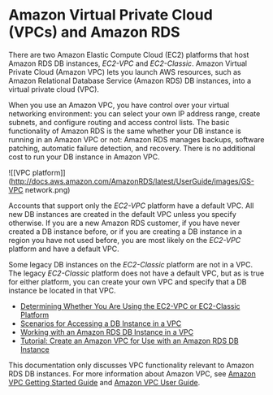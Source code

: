 # Amazon Virtual Private Cloud \(VPCs\) and Amazon RDS<a name="USER_VPC"></a>

There are two Amazon Elastic Compute Cloud \(EC2\) platforms that host Amazon RDS DB instances, *EC2\-VPC* and *EC2\-Classic*\. Amazon Virtual Private Cloud \(Amazon VPC\) lets you launch AWS resources, such as Amazon Relational Database Service \(Amazon RDS\) DB instances, into a virtual private cloud \(VPC\)\. 

When you use an Amazon VPC, you have control over your virtual networking environment: you can select your own IP address range, create subnets, and configure routing and access control lists\. The basic functionality of Amazon RDS is the same whether your DB instance is running in an Amazon VPC or not: Amazon RDS manages backups, software patching, automatic failure detection, and recovery\. There is no additional cost to run your DB instance in Amazon VPC\. 

![\[VPC platform\]](http://docs.aws.amazon.com/AmazonRDS/latest/UserGuide/images/GS-VPC network.png)

Accounts that support only the *EC2\-VPC* platform have a default VPC\. All new DB instances are created in the default VPC unless you specify otherwise\. If you are a new Amazon RDS customer, if you have never created a DB instance before, or if you are creating a DB instance in a region you have not used before, you are most likely on the *EC2\-VPC* platform and have a default VPC\. 

Some legacy DB instances on the *EC2\-Classic* platform are not in a VPC\. The legacy *EC2\-Classic* platform does not have a default VPC, but as is true for either platform, you can create your own VPC and specify that a DB instance be located in that VPC\. 


+ [Determining Whether You Are Using the EC2\-VPC or EC2\-Classic Platform](USER_VPC.FindDefaultVPC.md)
+ [Scenarios for Accessing a DB Instance in a VPC](USER_VPC.Scenarios.md)
+ [Working with an Amazon RDS DB Instance in a VPC](USER_VPC.WorkingWithRDSInstanceinaVPC.md)
+ [Tutorial: Create an Amazon VPC for Use with an Amazon RDS DB Instance](CHAP_Tutorials.WebServerDB.CreateVPC.md)

This documentation only discusses VPC functionality relevant to Amazon RDS DB instances\. For more information about Amazon VPC, see [Amazon VPC Getting Started Guide](http://docs.aws.amazon.com/AmazonVPC/latest/GettingStartedGuide/) and [Amazon VPC User Guide](http://docs.aws.amazon.com/AmazonVPC/latest/UserGuide/)\. 
